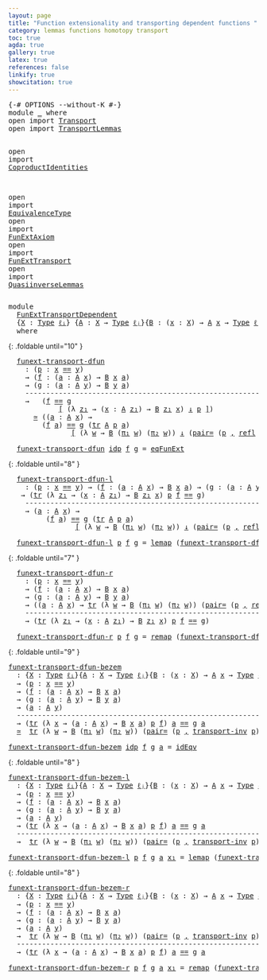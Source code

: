 ```yaml
---
layout: page
title: "Function extensionality and transporting dependent functions "
category: lemmas functions homotopy transport
toc: true
agda: true
gallery: true
latex: true
references: false
linkify: true
showcitation: true
---
```


<div class="hide" >
<pre class="Agda">
<a id="271" class="Symbol">{-#</a> <a id="275" class="Keyword">OPTIONS</a> <a id="283" class="Pragma">--without-K</a> <a id="295" class="Symbol">#-}</a>
<a id="299" class="Keyword">module</a> <a id="306" href="FunExtTransportDependent.html" class="Module">_</a> <a id="308" class="Keyword">where</a>
<a id="314" class="Keyword">open</a> <a id="319" class="Keyword">import</a> <a id="326" href="Transport.html" class="Module">Transport</a>
<a id="336" class="Keyword">open</a> <a id="341" class="Keyword">import</a> <a id="348" href="TransportLemmas.html" class="Module">TransportLemmas</a>

<a id="365" class="Keyword">open</a> <a id="370" class="Keyword">import</a> <a id="377" href="CoproductIdentities.html" class="Module">CoproductIdentities</a>

<a id="398" class="Keyword">open</a> <a id="403" class="Keyword">import</a> <a id="410" href="EquivalenceType.html" class="Module">EquivalenceType</a>
<a id="426" class="Keyword">open</a> <a id="431" class="Keyword">import</a> <a id="438" href="FunExtAxiom.html" class="Module">FunExtAxiom</a>
<a id="450" class="Keyword">open</a> <a id="455" class="Keyword">import</a> <a id="462" href="FunExtTransport.html" class="Module">FunExtTransport</a>
<a id="478" class="Keyword">open</a> <a id="483" class="Keyword">import</a> <a id="490" href="QuasiinverseLemmas.html" class="Module">QuasiinverseLemmas</a>
</pre>
</div>

<pre class="Agda">
<a id="541" class="Keyword">module</a>
  <a id="FunExtTransportDependent"></a><a id="550" href="FunExtTransportDependent.html#550" class="Module">FunExtTransportDependent</a>
  <a id="577" class="Symbol">{</a><a id="578" href="FunExtTransportDependent.html#578" class="Bound">X</a> <a id="580" class="Symbol">:</a> <a id="582" href="Intro.html#1803" class="Function">Type</a> <a id="587" href="Intro.html#2245" class="Generalizable">ℓᵢ</a><a id="589" class="Symbol">}</a> <a id="591" class="Symbol">{</a><a id="592" href="FunExtTransportDependent.html#592" class="Bound">A</a> <a id="594" class="Symbol">:</a> <a id="596" href="FunExtTransportDependent.html#578" class="Bound">X</a> <a id="598" class="Symbol">→</a> <a id="600" href="Intro.html#1803" class="Function">Type</a> <a id="605" href="Intro.html#2248" class="Generalizable">ℓⱼ</a><a id="607" class="Symbol">}{</a><a id="609" href="FunExtTransportDependent.html#609" class="Bound">B</a> <a id="611" class="Symbol">:</a> <a id="613" class="Symbol">(</a><a id="614" href="FunExtTransportDependent.html#614" class="Bound">x</a> <a id="616" class="Symbol">:</a> <a id="618" href="FunExtTransportDependent.html#578" class="Bound">X</a><a id="619" class="Symbol">)</a> <a id="621" class="Symbol">→</a> <a id="623" href="FunExtTransportDependent.html#592" class="Bound">A</a> <a id="625" href="FunExtTransportDependent.html#614" class="Bound">x</a> <a id="627" class="Symbol">→</a> <a id="629" href="Intro.html#1803" class="Function">Type</a> <a id="634" href="Intro.html#2248" class="Generalizable">ℓⱼ</a><a id="636" class="Symbol">}{</a><a id="638" href="FunExtTransportDependent.html#638" class="Bound">x</a> <a id="640" href="FunExtTransportDependent.html#640" class="Bound">y</a> <a id="642" class="Symbol">:</a> <a id="644" href="FunExtTransportDependent.html#578" class="Bound">X</a><a id="645" class="Symbol">}</a>
  <a id="649" class="Keyword">where</a>
</pre>

{: .foldable until="10" }
<pre class="Agda">
  <a id="FunExtTransportDependent.funext-transport-dfun"></a><a id="708" href="FunExtTransportDependent.html#708" class="Function">funext-transport-dfun</a>
    <a id="734" class="Symbol">:</a> <a id="736" class="Symbol">(</a><a id="737" href="FunExtTransportDependent.html#737" class="Bound">p</a> <a id="739" class="Symbol">:</a> <a id="741" href="FunExtTransportDependent.html#638" class="Bound">x</a> <a id="743" href="BasicTypes.html#4284" class="Datatype Operator">==</a> <a id="746" href="FunExtTransportDependent.html#640" class="Bound">y</a><a id="747" class="Symbol">)</a>
    <a id="753" class="Symbol">→</a> <a id="755" class="Symbol">(</a><a id="756" href="FunExtTransportDependent.html#756" class="Bound">f</a> <a id="758" class="Symbol">:</a> <a id="760" class="Symbol">(</a><a id="761" href="FunExtTransportDependent.html#761" class="Bound">a</a> <a id="763" class="Symbol">:</a> <a id="765" href="FunExtTransportDependent.html#592" class="Bound">A</a> <a id="767" href="FunExtTransportDependent.html#638" class="Bound">x</a><a id="768" class="Symbol">)</a> <a id="770" class="Symbol">→</a> <a id="772" href="FunExtTransportDependent.html#609" class="Bound">B</a> <a id="774" href="FunExtTransportDependent.html#638" class="Bound">x</a> <a id="776" href="FunExtTransportDependent.html#761" class="Bound">a</a><a id="777" class="Symbol">)</a>
    <a id="783" class="Symbol">→</a> <a id="785" class="Symbol">(</a><a id="786" href="FunExtTransportDependent.html#786" class="Bound">g</a> <a id="788" class="Symbol">:</a> <a id="790" class="Symbol">(</a><a id="791" href="FunExtTransportDependent.html#791" class="Bound">a</a> <a id="793" class="Symbol">:</a> <a id="795" href="FunExtTransportDependent.html#592" class="Bound">A</a> <a id="797" href="FunExtTransportDependent.html#640" class="Bound">y</a><a id="798" class="Symbol">)</a> <a id="800" class="Symbol">→</a> <a id="802" href="FunExtTransportDependent.html#609" class="Bound">B</a> <a id="804" href="FunExtTransportDependent.html#640" class="Bound">y</a> <a id="806" href="FunExtTransportDependent.html#791" class="Bound">a</a><a id="807" class="Symbol">)</a>
    <a id="813" class="Comment">----------------------------------------------------------------------------</a>
    <a id="894" class="Symbol">→</a>   <a id="898" class="Symbol">(</a><a id="899" href="FunExtTransportDependent.html#756" class="Bound">f</a> <a id="901" href="Transport.html#1428" class="Function">==</a> <a id="904" href="FunExtTransportDependent.html#786" class="Bound">g</a>
            <a id="918" href="Transport.html#1428" class="Function">[</a> <a id="920" class="Symbol">(λ</a> <a id="923" href="FunExtTransportDependent.html#923" class="Bound">z₁</a> <a id="926" class="Symbol">→</a> <a id="928" class="Symbol">(</a><a id="929" href="FunExtTransportDependent.html#929" class="Bound">x</a> <a id="931" class="Symbol">:</a> <a id="933" href="FunExtTransportDependent.html#592" class="Bound">A</a> <a id="935" href="FunExtTransportDependent.html#923" class="Bound">z₁</a><a id="937" class="Symbol">)</a> <a id="939" class="Symbol">→</a> <a id="941" href="FunExtTransportDependent.html#609" class="Bound">B</a> <a id="943" href="FunExtTransportDependent.html#923" class="Bound">z₁</a> <a id="946" href="FunExtTransportDependent.html#929" class="Bound">x</a><a id="947" class="Symbol">)</a> <a id="949" href="Transport.html#1428" class="Function">↓</a> <a id="951" href="FunExtTransportDependent.html#737" class="Bound">p</a> <a id="953" href="Transport.html#1428" class="Function">]</a><a id="954" class="Symbol">)</a>
      <a id="962" href="EquivalenceType.html#977" class="Function Operator">≃</a> <a id="964" class="Symbol">((</a><a id="966" href="FunExtTransportDependent.html#966" class="Bound">a</a> <a id="968" class="Symbol">:</a> <a id="970" href="FunExtTransportDependent.html#592" class="Bound">A</a> <a id="972" href="FunExtTransportDependent.html#638" class="Bound">x</a><a id="973" class="Symbol">)</a> <a id="975" class="Symbol">→</a>
        <a id="985" class="Symbol">(</a><a id="986" href="FunExtTransportDependent.html#756" class="Bound">f</a> <a id="988" href="FunExtTransportDependent.html#966" class="Bound">a</a><a id="989" class="Symbol">)</a> <a id="991" href="Transport.html#1428" class="Function">==</a> <a id="994" href="FunExtTransportDependent.html#786" class="Bound">g</a> <a id="996" class="Symbol">(</a><a id="997" href="Transport.html#663" class="Function">tr</a> <a id="1000" href="FunExtTransportDependent.html#592" class="Bound">A</a> <a id="1002" href="FunExtTransportDependent.html#737" class="Bound">p</a> <a id="1004" href="FunExtTransportDependent.html#966" class="Bound">a</a><a id="1005" class="Symbol">)</a>
               <a id="1022" href="Transport.html#1428" class="Function">[</a> <a id="1024" class="Symbol">(λ</a> <a id="1027" href="FunExtTransportDependent.html#1027" class="Bound">w</a> <a id="1029" class="Symbol">→</a> <a id="1031" href="FunExtTransportDependent.html#609" class="Bound">B</a> <a id="1033" class="Symbol">(</a><a id="1034" href="BasicTypes.html#1588" class="Field">π₁</a> <a id="1037" href="FunExtTransportDependent.html#1027" class="Bound">w</a><a id="1038" class="Symbol">)</a> <a id="1040" class="Symbol">(</a><a id="1041" href="BasicTypes.html#1599" class="Field">π₂</a> <a id="1044" href="FunExtTransportDependent.html#1027" class="Bound">w</a><a id="1045" class="Symbol">))</a> <a id="1048" href="Transport.html#1428" class="Function">↓</a> <a id="1050" class="Symbol">(</a><a id="1051" href="CoproductIdentities.html#2735" class="Function">pair=</a> <a id="1057" class="Symbol">(</a><a id="1058" href="FunExtTransportDependent.html#737" class="Bound">p</a> <a id="1060" href="BasicTypes.html#1572" class="InductiveConstructor Operator">,</a> <a id="1062" href="BasicTypes.html#4576" class="Function">refl</a> <a id="1067" class="Symbol">(</a><a id="1068" href="Transport.html#663" class="Function">tr</a> <a id="1071" href="FunExtTransportDependent.html#592" class="Bound">A</a> <a id="1073" href="FunExtTransportDependent.html#737" class="Bound">p</a> <a id="1075" href="FunExtTransportDependent.html#966" class="Bound">a</a><a id="1076" class="Symbol">)))</a> <a id="1080" href="Transport.html#1428" class="Function">]</a><a id="1081" class="Symbol">)</a>

  <a id="1086" href="FunExtTransportDependent.html#708" class="Function">funext-transport-dfun</a> <a id="1108" href="BasicTypes.html#4339" class="InductiveConstructor">idp</a> <a id="1112" href="FunExtTransportDependent.html#1112" class="Bound">f</a> <a id="1114" href="FunExtTransportDependent.html#1114" class="Bound">g</a> <a id="1116" class="Symbol">=</a> <a id="1118" href="FunExtAxiom.html#772" class="Function">eqFunExt</a>
</pre>

{: .foldable until="8" }
<pre class="Agda">
  <a id="FunExtTransportDependent.funext-transport-dfun-l"></a><a id="1179" href="FunExtTransportDependent.html#1179" class="Function">funext-transport-dfun-l</a>
    <a id="1207" class="Symbol">:</a> <a id="1209" class="Symbol">(</a><a id="1210" href="FunExtTransportDependent.html#1210" class="Bound">p</a> <a id="1212" class="Symbol">:</a> <a id="1214" href="FunExtTransportDependent.html#638" class="Bound">x</a> <a id="1216" href="BasicTypes.html#4284" class="Datatype Operator">==</a> <a id="1219" href="FunExtTransportDependent.html#640" class="Bound">y</a><a id="1220" class="Symbol">)</a> <a id="1222" class="Symbol">→</a> <a id="1224" class="Symbol">(</a><a id="1225" href="FunExtTransportDependent.html#1225" class="Bound">f</a> <a id="1227" class="Symbol">:</a> <a id="1229" class="Symbol">(</a><a id="1230" href="FunExtTransportDependent.html#1230" class="Bound">a</a> <a id="1232" class="Symbol">:</a> <a id="1234" href="FunExtTransportDependent.html#592" class="Bound">A</a> <a id="1236" href="FunExtTransportDependent.html#638" class="Bound">x</a><a id="1237" class="Symbol">)</a> <a id="1239" class="Symbol">→</a> <a id="1241" href="FunExtTransportDependent.html#609" class="Bound">B</a> <a id="1243" href="FunExtTransportDependent.html#638" class="Bound">x</a> <a id="1245" href="FunExtTransportDependent.html#1230" class="Bound">a</a><a id="1246" class="Symbol">)</a> <a id="1248" class="Symbol">→</a> <a id="1250" class="Symbol">(</a><a id="1251" href="FunExtTransportDependent.html#1251" class="Bound">g</a> <a id="1253" class="Symbol">:</a> <a id="1255" class="Symbol">(</a><a id="1256" href="FunExtTransportDependent.html#1256" class="Bound">a</a> <a id="1258" class="Symbol">:</a> <a id="1260" href="FunExtTransportDependent.html#592" class="Bound">A</a> <a id="1262" href="FunExtTransportDependent.html#640" class="Bound">y</a><a id="1263" class="Symbol">)</a> <a id="1265" class="Symbol">→</a> <a id="1267" href="FunExtTransportDependent.html#609" class="Bound">B</a> <a id="1269" href="FunExtTransportDependent.html#640" class="Bound">y</a> <a id="1271" href="FunExtTransportDependent.html#1256" class="Bound">a</a><a id="1272" class="Symbol">)</a>
   <a id="1277" class="Symbol">→</a> <a id="1279" class="Symbol">(</a><a id="1280" href="Transport.html#663" class="Function">tr</a> <a id="1283" class="Symbol">(λ</a> <a id="1286" href="FunExtTransportDependent.html#1286" class="Bound">z₁</a> <a id="1289" class="Symbol">→</a> <a id="1291" class="Symbol">(</a><a id="1292" href="FunExtTransportDependent.html#1292" class="Bound">x</a> <a id="1294" class="Symbol">:</a> <a id="1296" href="FunExtTransportDependent.html#592" class="Bound">A</a> <a id="1298" href="FunExtTransportDependent.html#1286" class="Bound">z₁</a><a id="1300" class="Symbol">)</a> <a id="1302" class="Symbol">→</a> <a id="1304" href="FunExtTransportDependent.html#609" class="Bound">B</a> <a id="1306" href="FunExtTransportDependent.html#1286" class="Bound">z₁</a> <a id="1309" href="FunExtTransportDependent.html#1292" class="Bound">x</a><a id="1310" class="Symbol">)</a> <a id="1312" href="FunExtTransportDependent.html#1210" class="Bound">p</a> <a id="1314" href="FunExtTransportDependent.html#1225" class="Bound">f</a> <a id="1316" href="BasicTypes.html#4284" class="Datatype Operator">==</a> <a id="1319" href="FunExtTransportDependent.html#1251" class="Bound">g</a><a id="1320" class="Symbol">)</a>
    <a id="1326" class="Comment">---------------------------------------------------------------------------</a>
    <a id="1406" class="Symbol">→</a> <a id="1408" class="Symbol">(</a><a id="1409" href="FunExtTransportDependent.html#1409" class="Bound">a</a> <a id="1411" class="Symbol">:</a> <a id="1413" href="FunExtTransportDependent.html#592" class="Bound">A</a> <a id="1415" href="FunExtTransportDependent.html#638" class="Bound">x</a><a id="1416" class="Symbol">)</a> <a id="1418" class="Symbol">→</a>
         <a id="1429" class="Symbol">(</a><a id="1430" href="FunExtTransportDependent.html#1225" class="Bound">f</a> <a id="1432" href="FunExtTransportDependent.html#1409" class="Bound">a</a><a id="1433" class="Symbol">)</a> <a id="1435" href="Transport.html#1428" class="Function">==</a> <a id="1438" href="FunExtTransportDependent.html#1251" class="Bound">g</a> <a id="1440" class="Symbol">(</a><a id="1441" href="Transport.html#663" class="Function">tr</a> <a id="1444" href="FunExtTransportDependent.html#592" class="Bound">A</a> <a id="1446" href="FunExtTransportDependent.html#1210" class="Bound">p</a> <a id="1448" href="FunExtTransportDependent.html#1409" class="Bound">a</a><a id="1449" class="Symbol">)</a>
                <a id="1467" href="Transport.html#1428" class="Function">[</a> <a id="1469" class="Symbol">(λ</a> <a id="1472" href="FunExtTransportDependent.html#1472" class="Bound">w</a> <a id="1474" class="Symbol">→</a> <a id="1476" href="FunExtTransportDependent.html#609" class="Bound">B</a> <a id="1478" class="Symbol">(</a><a id="1479" href="BasicTypes.html#1588" class="Field">π₁</a> <a id="1482" href="FunExtTransportDependent.html#1472" class="Bound">w</a><a id="1483" class="Symbol">)</a> <a id="1485" class="Symbol">(</a><a id="1486" href="BasicTypes.html#1599" class="Field">π₂</a> <a id="1489" href="FunExtTransportDependent.html#1472" class="Bound">w</a><a id="1490" class="Symbol">))</a> <a id="1493" href="Transport.html#1428" class="Function">↓</a> <a id="1495" class="Symbol">(</a><a id="1496" href="CoproductIdentities.html#2735" class="Function">pair=</a> <a id="1502" class="Symbol">(</a><a id="1503" href="FunExtTransportDependent.html#1210" class="Bound">p</a> <a id="1505" href="BasicTypes.html#1572" class="InductiveConstructor Operator">,</a> <a id="1507" href="BasicTypes.html#4576" class="Function">refl</a> <a id="1512" class="Symbol">(</a><a id="1513" href="Transport.html#663" class="Function">tr</a> <a id="1516" href="FunExtTransportDependent.html#592" class="Bound">A</a> <a id="1518" href="FunExtTransportDependent.html#1210" class="Bound">p</a> <a id="1520" href="FunExtTransportDependent.html#1409" class="Bound">a</a><a id="1521" class="Symbol">)))</a> <a id="1525" href="Transport.html#1428" class="Function">]</a>

  <a id="1530" href="FunExtTransportDependent.html#1179" class="Function">funext-transport-dfun-l</a> <a id="1554" href="FunExtTransportDependent.html#1554" class="Bound">p</a> <a id="1556" href="FunExtTransportDependent.html#1556" class="Bound">f</a> <a id="1558" href="FunExtTransportDependent.html#1558" class="Bound">g</a> <a id="1560" class="Symbol">=</a> <a id="1562" href="EquivalenceType.html#1168" class="Function">lemap</a> <a id="1568" class="Symbol">(</a><a id="1569" href="FunExtTransportDependent.html#708" class="Function">funext-transport-dfun</a> <a id="1591" href="FunExtTransportDependent.html#1554" class="Bound">p</a> <a id="1593" class="Symbol">_</a> <a id="1595" class="Symbol">_)</a>
</pre>

{: .foldable until="7" }
<pre class="Agda">
  <a id="FunExtTransportDependent.funext-transport-dfun-r"></a><a id="1650" href="FunExtTransportDependent.html#1650" class="Function">funext-transport-dfun-r</a>
    <a id="1678" class="Symbol">:</a> <a id="1680" class="Symbol">(</a><a id="1681" href="FunExtTransportDependent.html#1681" class="Bound">p</a> <a id="1683" class="Symbol">:</a> <a id="1685" href="FunExtTransportDependent.html#638" class="Bound">x</a> <a id="1687" href="BasicTypes.html#4284" class="Datatype Operator">==</a> <a id="1690" href="FunExtTransportDependent.html#640" class="Bound">y</a><a id="1691" class="Symbol">)</a>
    <a id="1697" class="Symbol">→</a> <a id="1699" class="Symbol">(</a><a id="1700" href="FunExtTransportDependent.html#1700" class="Bound">f</a> <a id="1702" class="Symbol">:</a> <a id="1704" class="Symbol">(</a><a id="1705" href="FunExtTransportDependent.html#1705" class="Bound">a</a> <a id="1707" class="Symbol">:</a> <a id="1709" href="FunExtTransportDependent.html#592" class="Bound">A</a> <a id="1711" href="FunExtTransportDependent.html#638" class="Bound">x</a><a id="1712" class="Symbol">)</a> <a id="1714" class="Symbol">→</a> <a id="1716" href="FunExtTransportDependent.html#609" class="Bound">B</a> <a id="1718" href="FunExtTransportDependent.html#638" class="Bound">x</a> <a id="1720" href="FunExtTransportDependent.html#1705" class="Bound">a</a><a id="1721" class="Symbol">)</a>
    <a id="1727" class="Symbol">→</a> <a id="1729" class="Symbol">(</a><a id="1730" href="FunExtTransportDependent.html#1730" class="Bound">g</a> <a id="1732" class="Symbol">:</a> <a id="1734" class="Symbol">(</a><a id="1735" href="FunExtTransportDependent.html#1735" class="Bound">a</a> <a id="1737" class="Symbol">:</a> <a id="1739" href="FunExtTransportDependent.html#592" class="Bound">A</a> <a id="1741" href="FunExtTransportDependent.html#640" class="Bound">y</a><a id="1742" class="Symbol">)</a> <a id="1744" class="Symbol">→</a> <a id="1746" href="FunExtTransportDependent.html#609" class="Bound">B</a> <a id="1748" href="FunExtTransportDependent.html#640" class="Bound">y</a> <a id="1750" href="FunExtTransportDependent.html#1735" class="Bound">a</a><a id="1751" class="Symbol">)</a>
    <a id="1757" class="Symbol">→</a> <a id="1759" class="Symbol">((</a><a id="1761" href="FunExtTransportDependent.html#1761" class="Bound">a</a> <a id="1763" class="Symbol">:</a> <a id="1765" href="FunExtTransportDependent.html#592" class="Bound">A</a> <a id="1767" href="FunExtTransportDependent.html#638" class="Bound">x</a><a id="1768" class="Symbol">)</a> <a id="1770" class="Symbol">→</a> <a id="1772" href="Transport.html#663" class="Function">tr</a> <a id="1775" class="Symbol">(λ</a> <a id="1778" href="FunExtTransportDependent.html#1778" class="Bound">w</a> <a id="1780" class="Symbol">→</a> <a id="1782" href="FunExtTransportDependent.html#609" class="Bound">B</a> <a id="1784" class="Symbol">(</a><a id="1785" href="BasicTypes.html#1588" class="Field">π₁</a> <a id="1788" href="FunExtTransportDependent.html#1778" class="Bound">w</a><a id="1789" class="Symbol">)</a> <a id="1791" class="Symbol">(</a><a id="1792" href="BasicTypes.html#1599" class="Field">π₂</a> <a id="1795" href="FunExtTransportDependent.html#1778" class="Bound">w</a><a id="1796" class="Symbol">))</a> <a id="1799" class="Symbol">(</a><a id="1800" href="CoproductIdentities.html#2735" class="Function">pair=</a> <a id="1806" class="Symbol">(</a><a id="1807" href="FunExtTransportDependent.html#1681" class="Bound">p</a> <a id="1809" href="BasicTypes.html#1572" class="InductiveConstructor Operator">,</a> <a id="1811" href="BasicTypes.html#4576" class="Function">refl</a> <a id="1816" class="Symbol">(</a><a id="1817" href="Transport.html#663" class="Function">tr</a> <a id="1820" href="FunExtTransportDependent.html#592" class="Bound">A</a> <a id="1822" href="FunExtTransportDependent.html#1681" class="Bound">p</a> <a id="1824" href="FunExtTransportDependent.html#1761" class="Bound">a</a><a id="1825" class="Symbol">)))</a> <a id="1829" class="Symbol">(</a><a id="1830" href="FunExtTransportDependent.html#1700" class="Bound">f</a> <a id="1832" href="FunExtTransportDependent.html#1761" class="Bound">a</a><a id="1833" class="Symbol">)</a> <a id="1835" href="BasicTypes.html#4284" class="Datatype Operator">==</a> <a id="1838" href="FunExtTransportDependent.html#1730" class="Bound">g</a> <a id="1840" class="Symbol">(</a><a id="1841" href="Transport.html#663" class="Function">tr</a> <a id="1844" href="FunExtTransportDependent.html#592" class="Bound">A</a> <a id="1846" href="FunExtTransportDependent.html#1681" class="Bound">p</a> <a id="1848" href="FunExtTransportDependent.html#1761" class="Bound">a</a><a id="1849" class="Symbol">))</a>
    <a id="1856" class="Comment">--------------------------------------------------------------------------</a>
    <a id="1935" class="Symbol">→</a> <a id="1937" class="Symbol">(</a><a id="1938" href="Transport.html#663" class="Function">tr</a> <a id="1941" class="Symbol">(λ</a> <a id="1944" href="FunExtTransportDependent.html#1944" class="Bound">z₁</a> <a id="1947" class="Symbol">→</a> <a id="1949" class="Symbol">(</a><a id="1950" href="FunExtTransportDependent.html#1950" class="Bound">x</a> <a id="1952" class="Symbol">:</a> <a id="1954" href="FunExtTransportDependent.html#592" class="Bound">A</a> <a id="1956" href="FunExtTransportDependent.html#1944" class="Bound">z₁</a><a id="1958" class="Symbol">)</a> <a id="1960" class="Symbol">→</a> <a id="1962" href="FunExtTransportDependent.html#609" class="Bound">B</a> <a id="1964" href="FunExtTransportDependent.html#1944" class="Bound">z₁</a> <a id="1967" href="FunExtTransportDependent.html#1950" class="Bound">x</a><a id="1968" class="Symbol">)</a> <a id="1970" href="FunExtTransportDependent.html#1681" class="Bound">p</a> <a id="1972" href="FunExtTransportDependent.html#1700" class="Bound">f</a> <a id="1974" href="BasicTypes.html#4284" class="Datatype Operator">==</a> <a id="1977" href="FunExtTransportDependent.html#1730" class="Bound">g</a><a id="1978" class="Symbol">)</a>

  <a id="1983" href="FunExtTransportDependent.html#1650" class="Function">funext-transport-dfun-r</a> <a id="2007" href="FunExtTransportDependent.html#2007" class="Bound">p</a> <a id="2009" href="FunExtTransportDependent.html#2009" class="Bound">f</a> <a id="2011" href="FunExtTransportDependent.html#2011" class="Bound">g</a> <a id="2013" class="Symbol">=</a> <a id="2015" href="EquivalenceType.html#1378" class="Function">remap</a> <a id="2021" class="Symbol">(</a><a id="2022" href="FunExtTransportDependent.html#708" class="Function">funext-transport-dfun</a> <a id="2044" href="FunExtTransportDependent.html#2007" class="Bound">p</a> <a id="2046" class="Symbol">_</a> <a id="2048" class="Symbol">_)</a>
</pre>

{: .foldable until="9" }
<pre class="Agda">
<a id="funext-transport-dfun-bezem"></a><a id="2101" href="FunExtTransportDependent.html#2101" class="Function">funext-transport-dfun-bezem</a>
  <a id="2131" class="Symbol">:</a> <a id="2133" class="Symbol">{</a><a id="2134" href="FunExtTransportDependent.html#2134" class="Bound">X</a> <a id="2136" class="Symbol">:</a> <a id="2138" href="Intro.html#1803" class="Function">Type</a> <a id="2143" href="Intro.html#2245" class="Generalizable">ℓᵢ</a><a id="2145" class="Symbol">}{</a><a id="2147" href="FunExtTransportDependent.html#2147" class="Bound">A</a> <a id="2149" class="Symbol">:</a> <a id="2151" href="FunExtTransportDependent.html#2134" class="Bound">X</a> <a id="2153" class="Symbol">→</a> <a id="2155" href="Intro.html#1803" class="Function">Type</a> <a id="2160" href="Intro.html#2248" class="Generalizable">ℓⱼ</a><a id="2162" class="Symbol">}{</a><a id="2164" href="FunExtTransportDependent.html#2164" class="Bound">B</a> <a id="2166" class="Symbol">:</a> <a id="2168" class="Symbol">(</a><a id="2169" href="FunExtTransportDependent.html#2169" class="Bound">x</a> <a id="2171" class="Symbol">:</a> <a id="2173" href="FunExtTransportDependent.html#2134" class="Bound">X</a><a id="2174" class="Symbol">)</a> <a id="2176" class="Symbol">→</a> <a id="2178" href="FunExtTransportDependent.html#2147" class="Bound">A</a> <a id="2180" href="FunExtTransportDependent.html#2169" class="Bound">x</a> <a id="2182" class="Symbol">→</a> <a id="2184" href="Intro.html#1803" class="Function">Type</a> <a id="2189" href="Intro.html#2248" class="Generalizable">ℓⱼ</a><a id="2191" class="Symbol">}</a> <a id="2193" class="Symbol">{</a><a id="2194" href="FunExtTransportDependent.html#2194" class="Bound">x</a> <a id="2196" href="FunExtTransportDependent.html#2196" class="Bound">y</a> <a id="2198" class="Symbol">:</a> <a id="2200" href="FunExtTransportDependent.html#2134" class="Bound">X</a><a id="2201" class="Symbol">}</a>
  <a id="2205" class="Symbol">→</a> <a id="2207" class="Symbol">(</a><a id="2208" href="FunExtTransportDependent.html#2208" class="Bound">p</a> <a id="2210" class="Symbol">:</a> <a id="2212" href="FunExtTransportDependent.html#2194" class="Bound">x</a> <a id="2214" href="BasicTypes.html#4284" class="Datatype Operator">==</a> <a id="2217" href="FunExtTransportDependent.html#2196" class="Bound">y</a><a id="2218" class="Symbol">)</a>
  <a id="2222" class="Symbol">→</a> <a id="2224" class="Symbol">(</a><a id="2225" href="FunExtTransportDependent.html#2225" class="Bound">f</a> <a id="2227" class="Symbol">:</a> <a id="2229" class="Symbol">(</a><a id="2230" href="FunExtTransportDependent.html#2230" class="Bound">a</a> <a id="2232" class="Symbol">:</a> <a id="2234" href="FunExtTransportDependent.html#2147" class="Bound">A</a> <a id="2236" href="FunExtTransportDependent.html#2194" class="Bound">x</a><a id="2237" class="Symbol">)</a> <a id="2239" class="Symbol">→</a> <a id="2241" href="FunExtTransportDependent.html#2164" class="Bound">B</a> <a id="2243" href="FunExtTransportDependent.html#2194" class="Bound">x</a> <a id="2245" href="FunExtTransportDependent.html#2230" class="Bound">a</a><a id="2246" class="Symbol">)</a>
  <a id="2250" class="Symbol">→</a> <a id="2252" class="Symbol">(</a><a id="2253" href="FunExtTransportDependent.html#2253" class="Bound">g</a> <a id="2255" class="Symbol">:</a> <a id="2257" class="Symbol">(</a><a id="2258" href="FunExtTransportDependent.html#2258" class="Bound">a</a> <a id="2260" class="Symbol">:</a> <a id="2262" href="FunExtTransportDependent.html#2147" class="Bound">A</a> <a id="2264" href="FunExtTransportDependent.html#2196" class="Bound">y</a><a id="2265" class="Symbol">)</a> <a id="2267" class="Symbol">→</a> <a id="2269" href="FunExtTransportDependent.html#2164" class="Bound">B</a> <a id="2271" href="FunExtTransportDependent.html#2196" class="Bound">y</a> <a id="2273" href="FunExtTransportDependent.html#2258" class="Bound">a</a><a id="2274" class="Symbol">)</a>
  <a id="2278" class="Symbol">→</a> <a id="2280" class="Symbol">(</a><a id="2281" href="FunExtTransportDependent.html#2281" class="Bound">a</a> <a id="2283" class="Symbol">:</a> <a id="2285" href="FunExtTransportDependent.html#2147" class="Bound">A</a> <a id="2287" href="FunExtTransportDependent.html#2196" class="Bound">y</a><a id="2288" class="Symbol">)</a>
  <a id="2292" class="Comment">------------------------------------------------------------------------------------</a>
  <a id="2379" class="Symbol">→</a> <a id="2381" class="Symbol">(</a><a id="2382" href="Transport.html#663" class="Function">tr</a> <a id="2385" class="Symbol">(λ</a> <a id="2388" href="FunExtTransportDependent.html#2388" class="Bound">x</a> <a id="2390" class="Symbol">→</a> <a id="2392" class="Symbol">(</a><a id="2393" href="FunExtTransportDependent.html#2393" class="Bound">a</a> <a id="2395" class="Symbol">:</a> <a id="2397" href="FunExtTransportDependent.html#2147" class="Bound">A</a> <a id="2399" href="FunExtTransportDependent.html#2388" class="Bound">x</a><a id="2400" class="Symbol">)</a> <a id="2402" class="Symbol">→</a> <a id="2404" href="FunExtTransportDependent.html#2164" class="Bound">B</a> <a id="2406" href="FunExtTransportDependent.html#2388" class="Bound">x</a> <a id="2408" href="FunExtTransportDependent.html#2393" class="Bound">a</a><a id="2409" class="Symbol">)</a> <a id="2411" href="FunExtTransportDependent.html#2208" class="Bound">p</a> <a id="2413" href="FunExtTransportDependent.html#2225" class="Bound">f</a><a id="2414" class="Symbol">)</a> <a id="2416" href="FunExtTransportDependent.html#2281" class="Bound">a</a> <a id="2418" href="BasicTypes.html#4284" class="Datatype Operator">==</a> <a id="2421" href="FunExtTransportDependent.html#2253" class="Bound">g</a> <a id="2423" href="FunExtTransportDependent.html#2281" class="Bound">a</a>
  <a id="2427" href="EquivalenceType.html#977" class="Function Operator">≃</a>  <a id="2430" href="Transport.html#663" class="Function">tr</a> <a id="2433" class="Symbol">(λ</a> <a id="2436" href="FunExtTransportDependent.html#2436" class="Bound">w</a> <a id="2438" class="Symbol">→</a> <a id="2440" href="FunExtTransportDependent.html#2164" class="Bound">B</a> <a id="2442" class="Symbol">(</a><a id="2443" href="BasicTypes.html#1588" class="Field">π₁</a> <a id="2446" href="FunExtTransportDependent.html#2436" class="Bound">w</a><a id="2447" class="Symbol">)</a> <a id="2449" class="Symbol">(</a><a id="2450" href="BasicTypes.html#1599" class="Field">π₂</a> <a id="2453" href="FunExtTransportDependent.html#2436" class="Bound">w</a><a id="2454" class="Symbol">))</a> <a id="2457" class="Symbol">(</a><a id="2458" href="CoproductIdentities.html#2735" class="Function">pair=</a> <a id="2464" class="Symbol">(</a><a id="2465" href="FunExtTransportDependent.html#2208" class="Bound">p</a> <a id="2467" href="BasicTypes.html#1572" class="InductiveConstructor Operator">,</a> <a id="2469" href="TransportLemmas.html#4090" class="Function">transport-inv</a> <a id="2483" href="FunExtTransportDependent.html#2208" class="Bound">p</a><a id="2484" class="Symbol">))</a> <a id="2487" class="Symbol">(</a><a id="2488" href="FunExtTransportDependent.html#2225" class="Bound">f</a> <a id="2490" class="Symbol">(</a><a id="2491" href="Transport.html#663" class="Function">tr</a> <a id="2494" href="FunExtTransportDependent.html#2147" class="Bound">A</a> <a id="2496" class="Symbol">(</a><a id="2497" href="BasicFunctions.html#4299" class="Function Operator">!</a> <a id="2499" href="FunExtTransportDependent.html#2208" class="Bound">p</a><a id="2500" class="Symbol">)</a><a id="2501" href="FunExtTransportDependent.html#2281" class="Bound">a</a><a id="2502" class="Symbol">))</a> <a id="2505" href="BasicTypes.html#4284" class="Datatype Operator">==</a> <a id="2508" href="FunExtTransportDependent.html#2253" class="Bound">g</a> <a id="2510" href="FunExtTransportDependent.html#2281" class="Bound">a</a>

<a id="2513" href="FunExtTransportDependent.html#2101" class="Function">funext-transport-dfun-bezem</a> <a id="2541" href="BasicTypes.html#4339" class="InductiveConstructor">idp</a> <a id="2545" href="FunExtTransportDependent.html#2545" class="Bound">f</a> <a id="2547" href="FunExtTransportDependent.html#2547" class="Bound">g</a> <a id="2549" href="FunExtTransportDependent.html#2549" class="Bound">a</a> <a id="2551" class="Symbol">=</a> <a id="2553" href="QuasiinverseLemmas.html#1375" class="Function">idEqv</a>
</pre>

{: .foldable until="8" }
<pre class="Agda">
<a id="funext-transport-dfun-bezem-l"></a><a id="2609" href="FunExtTransportDependent.html#2609" class="Function">funext-transport-dfun-bezem-l</a>
  <a id="2641" class="Symbol">:</a> <a id="2643" class="Symbol">{</a><a id="2644" href="FunExtTransportDependent.html#2644" class="Bound">X</a> <a id="2646" class="Symbol">:</a> <a id="2648" href="Intro.html#1803" class="Function">Type</a> <a id="2653" href="Intro.html#2245" class="Generalizable">ℓᵢ</a><a id="2655" class="Symbol">}{</a><a id="2657" href="FunExtTransportDependent.html#2657" class="Bound">A</a> <a id="2659" class="Symbol">:</a> <a id="2661" href="FunExtTransportDependent.html#2644" class="Bound">X</a> <a id="2663" class="Symbol">→</a> <a id="2665" href="Intro.html#1803" class="Function">Type</a> <a id="2670" href="Intro.html#2248" class="Generalizable">ℓⱼ</a><a id="2672" class="Symbol">}{</a><a id="2674" href="FunExtTransportDependent.html#2674" class="Bound">B</a> <a id="2676" class="Symbol">:</a> <a id="2678" class="Symbol">(</a><a id="2679" href="FunExtTransportDependent.html#2679" class="Bound">x</a> <a id="2681" class="Symbol">:</a> <a id="2683" href="FunExtTransportDependent.html#2644" class="Bound">X</a><a id="2684" class="Symbol">)</a> <a id="2686" class="Symbol">→</a> <a id="2688" href="FunExtTransportDependent.html#2657" class="Bound">A</a> <a id="2690" href="FunExtTransportDependent.html#2679" class="Bound">x</a> <a id="2692" class="Symbol">→</a> <a id="2694" href="Intro.html#1803" class="Function">Type</a> <a id="2699" href="Intro.html#2248" class="Generalizable">ℓⱼ</a><a id="2701" class="Symbol">}</a> <a id="2703" class="Symbol">{</a><a id="2704" href="FunExtTransportDependent.html#2704" class="Bound">x</a> <a id="2706" href="FunExtTransportDependent.html#2706" class="Bound">y</a> <a id="2708" class="Symbol">:</a> <a id="2710" href="FunExtTransportDependent.html#2644" class="Bound">X</a><a id="2711" class="Symbol">}</a>
  <a id="2715" class="Symbol">→</a> <a id="2717" class="Symbol">(</a><a id="2718" href="FunExtTransportDependent.html#2718" class="Bound">p</a> <a id="2720" class="Symbol">:</a> <a id="2722" href="FunExtTransportDependent.html#2704" class="Bound">x</a> <a id="2724" href="BasicTypes.html#4284" class="Datatype Operator">==</a> <a id="2727" href="FunExtTransportDependent.html#2706" class="Bound">y</a><a id="2728" class="Symbol">)</a>
  <a id="2732" class="Symbol">→</a> <a id="2734" class="Symbol">(</a><a id="2735" href="FunExtTransportDependent.html#2735" class="Bound">f</a> <a id="2737" class="Symbol">:</a> <a id="2739" class="Symbol">(</a><a id="2740" href="FunExtTransportDependent.html#2740" class="Bound">a</a> <a id="2742" class="Symbol">:</a> <a id="2744" href="FunExtTransportDependent.html#2657" class="Bound">A</a> <a id="2746" href="FunExtTransportDependent.html#2704" class="Bound">x</a><a id="2747" class="Symbol">)</a> <a id="2749" class="Symbol">→</a> <a id="2751" href="FunExtTransportDependent.html#2674" class="Bound">B</a> <a id="2753" href="FunExtTransportDependent.html#2704" class="Bound">x</a> <a id="2755" href="FunExtTransportDependent.html#2740" class="Bound">a</a><a id="2756" class="Symbol">)</a>
  <a id="2760" class="Symbol">→</a> <a id="2762" class="Symbol">(</a><a id="2763" href="FunExtTransportDependent.html#2763" class="Bound">g</a> <a id="2765" class="Symbol">:</a> <a id="2767" class="Symbol">(</a><a id="2768" href="FunExtTransportDependent.html#2768" class="Bound">a</a> <a id="2770" class="Symbol">:</a> <a id="2772" href="FunExtTransportDependent.html#2657" class="Bound">A</a> <a id="2774" href="FunExtTransportDependent.html#2706" class="Bound">y</a><a id="2775" class="Symbol">)</a> <a id="2777" class="Symbol">→</a> <a id="2779" href="FunExtTransportDependent.html#2674" class="Bound">B</a> <a id="2781" href="FunExtTransportDependent.html#2706" class="Bound">y</a> <a id="2783" href="FunExtTransportDependent.html#2768" class="Bound">a</a><a id="2784" class="Symbol">)</a>
  <a id="2788" class="Symbol">→</a> <a id="2790" class="Symbol">(</a><a id="2791" href="FunExtTransportDependent.html#2791" class="Bound">a</a> <a id="2793" class="Symbol">:</a> <a id="2795" href="FunExtTransportDependent.html#2657" class="Bound">A</a> <a id="2797" href="FunExtTransportDependent.html#2706" class="Bound">y</a><a id="2798" class="Symbol">)</a>
  <a id="2802" class="Symbol">→</a> <a id="2804" class="Symbol">(</a><a id="2805" href="Transport.html#663" class="Function">tr</a> <a id="2808" class="Symbol">(λ</a> <a id="2811" href="FunExtTransportDependent.html#2811" class="Bound">x</a> <a id="2813" class="Symbol">→</a> <a id="2815" class="Symbol">(</a><a id="2816" href="FunExtTransportDependent.html#2816" class="Bound">a</a> <a id="2818" class="Symbol">:</a> <a id="2820" href="FunExtTransportDependent.html#2657" class="Bound">A</a> <a id="2822" href="FunExtTransportDependent.html#2811" class="Bound">x</a><a id="2823" class="Symbol">)</a> <a id="2825" class="Symbol">→</a> <a id="2827" href="FunExtTransportDependent.html#2674" class="Bound">B</a> <a id="2829" href="FunExtTransportDependent.html#2811" class="Bound">x</a> <a id="2831" href="FunExtTransportDependent.html#2816" class="Bound">a</a><a id="2832" class="Symbol">)</a> <a id="2834" href="FunExtTransportDependent.html#2718" class="Bound">p</a> <a id="2836" href="FunExtTransportDependent.html#2735" class="Bound">f</a><a id="2837" class="Symbol">)</a> <a id="2839" href="FunExtTransportDependent.html#2791" class="Bound">a</a> <a id="2841" href="BasicTypes.html#4284" class="Datatype Operator">==</a> <a id="2844" href="FunExtTransportDependent.html#2763" class="Bound">g</a> <a id="2846" href="FunExtTransportDependent.html#2791" class="Bound">a</a>
  <a id="2850" class="Comment">------------------------------------------------------------------------------------</a>
  <a id="2937" class="Symbol">→</a>  <a id="2940" href="Transport.html#663" class="Function">tr</a> <a id="2943" class="Symbol">(λ</a> <a id="2946" href="FunExtTransportDependent.html#2946" class="Bound">w</a> <a id="2948" class="Symbol">→</a> <a id="2950" href="FunExtTransportDependent.html#2674" class="Bound">B</a> <a id="2952" class="Symbol">(</a><a id="2953" href="BasicTypes.html#1588" class="Field">π₁</a> <a id="2956" href="FunExtTransportDependent.html#2946" class="Bound">w</a><a id="2957" class="Symbol">)</a> <a id="2959" class="Symbol">(</a><a id="2960" href="BasicTypes.html#1599" class="Field">π₂</a> <a id="2963" href="FunExtTransportDependent.html#2946" class="Bound">w</a><a id="2964" class="Symbol">))</a> <a id="2967" class="Symbol">(</a><a id="2968" href="CoproductIdentities.html#2735" class="Function">pair=</a> <a id="2974" class="Symbol">(</a><a id="2975" href="FunExtTransportDependent.html#2718" class="Bound">p</a> <a id="2977" href="BasicTypes.html#1572" class="InductiveConstructor Operator">,</a> <a id="2979" href="TransportLemmas.html#4090" class="Function">transport-inv</a> <a id="2993" href="FunExtTransportDependent.html#2718" class="Bound">p</a><a id="2994" class="Symbol">))</a> <a id="2997" class="Symbol">(</a><a id="2998" href="FunExtTransportDependent.html#2735" class="Bound">f</a> <a id="3000" class="Symbol">(</a><a id="3001" href="Transport.html#663" class="Function">tr</a> <a id="3004" href="FunExtTransportDependent.html#2657" class="Bound">A</a> <a id="3006" class="Symbol">(</a><a id="3007" href="BasicFunctions.html#4299" class="Function Operator">!</a> <a id="3009" href="FunExtTransportDependent.html#2718" class="Bound">p</a><a id="3010" class="Symbol">)</a> <a id="3012" href="FunExtTransportDependent.html#2791" class="Bound">a</a><a id="3013" class="Symbol">))</a> <a id="3016" href="BasicTypes.html#4284" class="Datatype Operator">==</a> <a id="3019" href="FunExtTransportDependent.html#2763" class="Bound">g</a> <a id="3021" href="FunExtTransportDependent.html#2791" class="Bound">a</a>

<a id="3024" href="FunExtTransportDependent.html#2609" class="Function">funext-transport-dfun-bezem-l</a> <a id="3054" href="FunExtTransportDependent.html#3054" class="Bound">p</a> <a id="3056" href="FunExtTransportDependent.html#3056" class="Bound">f</a> <a id="3058" href="FunExtTransportDependent.html#3058" class="Bound">g</a> <a id="3060" href="FunExtTransportDependent.html#3060" class="Bound">a</a> <a id="3062" href="FunExtTransportDependent.html#3062" class="Bound">x₁</a> <a id="3065" class="Symbol">=</a> <a id="3067" href="EquivalenceType.html#1168" class="Function">lemap</a> <a id="3073" class="Symbol">(</a><a id="3074" href="FunExtTransportDependent.html#2101" class="Function">funext-transport-dfun-bezem</a> <a id="3102" href="FunExtTransportDependent.html#3054" class="Bound">p</a> <a id="3104" href="FunExtTransportDependent.html#3056" class="Bound">f</a> <a id="3106" href="FunExtTransportDependent.html#3058" class="Bound">g</a> <a id="3108" href="FunExtTransportDependent.html#3060" class="Bound">a</a><a id="3109" class="Symbol">)</a> <a id="3111" href="FunExtTransportDependent.html#3062" class="Bound">x₁</a>
</pre>

{: .foldable until="8" }
<pre class="Agda">
<a id="funext-transport-dfun-bezem-r"></a><a id="3164" href="FunExtTransportDependent.html#3164" class="Function">funext-transport-dfun-bezem-r</a>
  <a id="3196" class="Symbol">:</a> <a id="3198" class="Symbol">{</a><a id="3199" href="FunExtTransportDependent.html#3199" class="Bound">X</a> <a id="3201" class="Symbol">:</a> <a id="3203" href="Intro.html#1803" class="Function">Type</a> <a id="3208" href="Intro.html#2245" class="Generalizable">ℓᵢ</a><a id="3210" class="Symbol">}{</a><a id="3212" href="FunExtTransportDependent.html#3212" class="Bound">A</a> <a id="3214" class="Symbol">:</a> <a id="3216" href="FunExtTransportDependent.html#3199" class="Bound">X</a> <a id="3218" class="Symbol">→</a> <a id="3220" href="Intro.html#1803" class="Function">Type</a> <a id="3225" href="Intro.html#2248" class="Generalizable">ℓⱼ</a><a id="3227" class="Symbol">}{</a><a id="3229" href="FunExtTransportDependent.html#3229" class="Bound">B</a> <a id="3231" class="Symbol">:</a> <a id="3233" class="Symbol">(</a><a id="3234" href="FunExtTransportDependent.html#3234" class="Bound">x</a> <a id="3236" class="Symbol">:</a> <a id="3238" href="FunExtTransportDependent.html#3199" class="Bound">X</a><a id="3239" class="Symbol">)</a> <a id="3241" class="Symbol">→</a> <a id="3243" href="FunExtTransportDependent.html#3212" class="Bound">A</a> <a id="3245" href="FunExtTransportDependent.html#3234" class="Bound">x</a> <a id="3247" class="Symbol">→</a> <a id="3249" href="Intro.html#1803" class="Function">Type</a> <a id="3254" href="Intro.html#2248" class="Generalizable">ℓⱼ</a><a id="3256" class="Symbol">}</a> <a id="3258" class="Symbol">{</a><a id="3259" href="FunExtTransportDependent.html#3259" class="Bound">x</a> <a id="3261" href="FunExtTransportDependent.html#3261" class="Bound">y</a> <a id="3263" class="Symbol">:</a> <a id="3265" href="FunExtTransportDependent.html#3199" class="Bound">X</a><a id="3266" class="Symbol">}</a>
  <a id="3270" class="Symbol">→</a> <a id="3272" class="Symbol">(</a><a id="3273" href="FunExtTransportDependent.html#3273" class="Bound">p</a> <a id="3275" class="Symbol">:</a> <a id="3277" href="FunExtTransportDependent.html#3259" class="Bound">x</a> <a id="3279" href="BasicTypes.html#4284" class="Datatype Operator">==</a> <a id="3282" href="FunExtTransportDependent.html#3261" class="Bound">y</a><a id="3283" class="Symbol">)</a>
  <a id="3287" class="Symbol">→</a> <a id="3289" class="Symbol">(</a><a id="3290" href="FunExtTransportDependent.html#3290" class="Bound">f</a> <a id="3292" class="Symbol">:</a> <a id="3294" class="Symbol">(</a><a id="3295" href="FunExtTransportDependent.html#3295" class="Bound">a</a> <a id="3297" class="Symbol">:</a> <a id="3299" href="FunExtTransportDependent.html#3212" class="Bound">A</a> <a id="3301" href="FunExtTransportDependent.html#3259" class="Bound">x</a><a id="3302" class="Symbol">)</a> <a id="3304" class="Symbol">→</a> <a id="3306" href="FunExtTransportDependent.html#3229" class="Bound">B</a> <a id="3308" href="FunExtTransportDependent.html#3259" class="Bound">x</a> <a id="3310" href="FunExtTransportDependent.html#3295" class="Bound">a</a><a id="3311" class="Symbol">)</a>
  <a id="3315" class="Symbol">→</a> <a id="3317" class="Symbol">(</a><a id="3318" href="FunExtTransportDependent.html#3318" class="Bound">g</a> <a id="3320" class="Symbol">:</a> <a id="3322" class="Symbol">(</a><a id="3323" href="FunExtTransportDependent.html#3323" class="Bound">a</a> <a id="3325" class="Symbol">:</a> <a id="3327" href="FunExtTransportDependent.html#3212" class="Bound">A</a> <a id="3329" href="FunExtTransportDependent.html#3261" class="Bound">y</a><a id="3330" class="Symbol">)</a> <a id="3332" class="Symbol">→</a> <a id="3334" href="FunExtTransportDependent.html#3229" class="Bound">B</a> <a id="3336" href="FunExtTransportDependent.html#3261" class="Bound">y</a> <a id="3338" href="FunExtTransportDependent.html#3323" class="Bound">a</a><a id="3339" class="Symbol">)</a>
  <a id="3343" class="Symbol">→</a> <a id="3345" class="Symbol">(</a><a id="3346" href="FunExtTransportDependent.html#3346" class="Bound">a</a> <a id="3348" class="Symbol">:</a> <a id="3350" href="FunExtTransportDependent.html#3212" class="Bound">A</a> <a id="3352" href="FunExtTransportDependent.html#3261" class="Bound">y</a><a id="3353" class="Symbol">)</a>
  <a id="3357" class="Symbol">→</a>  <a id="3360" href="Transport.html#663" class="Function">tr</a> <a id="3363" class="Symbol">(λ</a> <a id="3366" href="FunExtTransportDependent.html#3366" class="Bound">w</a> <a id="3368" class="Symbol">→</a> <a id="3370" href="FunExtTransportDependent.html#3229" class="Bound">B</a> <a id="3372" class="Symbol">(</a><a id="3373" href="BasicTypes.html#1588" class="Field">π₁</a> <a id="3376" href="FunExtTransportDependent.html#3366" class="Bound">w</a><a id="3377" class="Symbol">)</a> <a id="3379" class="Symbol">(</a><a id="3380" href="BasicTypes.html#1599" class="Field">π₂</a> <a id="3383" href="FunExtTransportDependent.html#3366" class="Bound">w</a><a id="3384" class="Symbol">))</a> <a id="3387" class="Symbol">(</a><a id="3388" href="CoproductIdentities.html#2735" class="Function">pair=</a> <a id="3394" class="Symbol">(</a><a id="3395" href="FunExtTransportDependent.html#3273" class="Bound">p</a> <a id="3397" href="BasicTypes.html#1572" class="InductiveConstructor Operator">,</a> <a id="3399" href="TransportLemmas.html#4090" class="Function">transport-inv</a> <a id="3413" href="FunExtTransportDependent.html#3273" class="Bound">p</a><a id="3414" class="Symbol">))</a> <a id="3417" class="Symbol">(</a><a id="3418" href="FunExtTransportDependent.html#3290" class="Bound">f</a> <a id="3420" class="Symbol">(</a><a id="3421" href="Transport.html#663" class="Function">tr</a> <a id="3424" href="FunExtTransportDependent.html#3212" class="Bound">A</a> <a id="3426" class="Symbol">(</a><a id="3427" href="BasicFunctions.html#4299" class="Function Operator">!</a> <a id="3429" href="FunExtTransportDependent.html#3273" class="Bound">p</a><a id="3430" class="Symbol">)</a> <a id="3432" href="FunExtTransportDependent.html#3346" class="Bound">a</a><a id="3433" class="Symbol">))</a> <a id="3436" href="BasicTypes.html#4284" class="Datatype Operator">==</a> <a id="3439" href="FunExtTransportDependent.html#3318" class="Bound">g</a> <a id="3441" href="FunExtTransportDependent.html#3346" class="Bound">a</a>
  <a id="3445" class="Comment">------------------------------------------------------------------------------------</a>
  <a id="3532" class="Symbol">→</a> <a id="3534" class="Symbol">(</a><a id="3535" href="Transport.html#663" class="Function">tr</a> <a id="3538" class="Symbol">(λ</a> <a id="3541" href="FunExtTransportDependent.html#3541" class="Bound">x</a> <a id="3543" class="Symbol">→</a> <a id="3545" class="Symbol">(</a><a id="3546" href="FunExtTransportDependent.html#3546" class="Bound">a</a> <a id="3548" class="Symbol">:</a> <a id="3550" href="FunExtTransportDependent.html#3212" class="Bound">A</a> <a id="3552" href="FunExtTransportDependent.html#3541" class="Bound">x</a><a id="3553" class="Symbol">)</a> <a id="3555" class="Symbol">→</a> <a id="3557" href="FunExtTransportDependent.html#3229" class="Bound">B</a> <a id="3559" href="FunExtTransportDependent.html#3541" class="Bound">x</a> <a id="3561" href="FunExtTransportDependent.html#3546" class="Bound">a</a><a id="3562" class="Symbol">)</a> <a id="3564" href="FunExtTransportDependent.html#3273" class="Bound">p</a> <a id="3566" href="FunExtTransportDependent.html#3290" class="Bound">f</a><a id="3567" class="Symbol">)</a> <a id="3569" href="FunExtTransportDependent.html#3346" class="Bound">a</a> <a id="3571" href="BasicTypes.html#4284" class="Datatype Operator">==</a> <a id="3574" href="FunExtTransportDependent.html#3318" class="Bound">g</a> <a id="3576" href="FunExtTransportDependent.html#3346" class="Bound">a</a>

<a id="3579" href="FunExtTransportDependent.html#3164" class="Function">funext-transport-dfun-bezem-r</a> <a id="3609" href="FunExtTransportDependent.html#3609" class="Bound">p</a> <a id="3611" href="FunExtTransportDependent.html#3611" class="Bound">f</a> <a id="3613" href="FunExtTransportDependent.html#3613" class="Bound">g</a> <a id="3615" href="FunExtTransportDependent.html#3615" class="Bound">a</a> <a id="3617" href="FunExtTransportDependent.html#3617" class="Bound">x₁</a> <a id="3620" class="Symbol">=</a> <a id="3622" href="EquivalenceType.html#1378" class="Function">remap</a> <a id="3628" class="Symbol">(</a><a id="3629" href="FunExtTransportDependent.html#2101" class="Function">funext-transport-dfun-bezem</a> <a id="3657" href="FunExtTransportDependent.html#3609" class="Bound">p</a> <a id="3659" href="FunExtTransportDependent.html#3611" class="Bound">f</a> <a id="3661" href="FunExtTransportDependent.html#3613" class="Bound">g</a> <a id="3663" href="FunExtTransportDependent.html#3615" class="Bound">a</a><a id="3664" class="Symbol">)</a> <a id="3666" href="FunExtTransportDependent.html#3617" class="Bound">x₁</a>
</pre>
